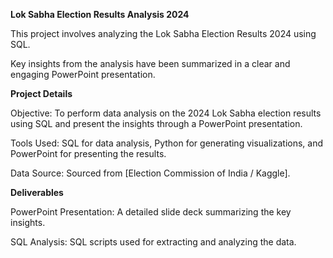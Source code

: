 **Lok Sabha Election Results Analysis 2024**

This project involves analyzing the Lok Sabha Election Results 2024 using SQL.

Key insights from the analysis have been summarized in a clear and engaging PowerPoint presentation.

**Project Details**

Objective: To perform data analysis on the 2024 Lok Sabha election results using SQL and present the insights through a PowerPoint presentation.

Tools Used: SQL for data analysis, Python for generating visualizations, and PowerPoint for presenting the results.

Data Source: Sourced from [Election Commission of India / Kaggle].

**Deliverables**

PowerPoint Presentation: A detailed slide deck summarizing the key insights.

SQL Analysis: SQL scripts used for extracting and analyzing the data.

